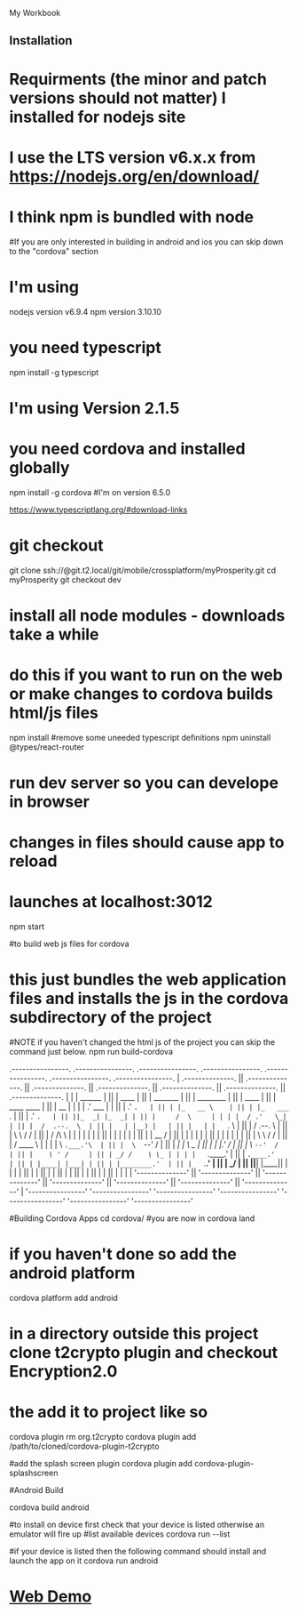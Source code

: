 My Workbook

## Installation

# Requirments (the minor and patch versions should not matter) I installed for nodejs site
# I use the LTS version v6.x.x  from https://nodejs.org/en/download/
# I think npm is bundled with node

#If you are only interested in building in android and ios you can skip down to the "cordova" section


# I'm using
nodejs version v6.9.4
npm version 3.10.10

# you need typescript 
npm install -g typescript
# I'm using Version 2.1.5

# you need cordova and installed globally
npm install -g cordova
#I'm on version 6.5.0


https://www.typescriptlang.org/#download-links

# git checkout
git clone ssh://<yourusername>@git.t2.local/git/mobile/crossplatform/myProsperity.git
cd myProsperity
git checkout dev

# install all node modules - downloads take a while
# do this if you want to run on the web or make changes to cordova builds html/js files

npm install
#remove some uneeded typescript definitions
npm uninstall @types/react-router

# run dev server so you can develope in browser 
# changes in files should cause app to reload 
# launches at localhost:3012

npm start

 #to build web js files for cordova
 # this just bundles the web application files and installs the js in the cordova subdirectory of the project
 #NOTE if you haven't changed the html js of the project you can skip the command just below.
 npm run build-cordova
 
 .----------------.  .----------------.  .----------------.  .----------------.  .----------------.  .----------------.  .----------------. 
| .--------------. || .--------------. || .--------------. || .--------------. || .--------------. || .--------------. || .--------------. |
| |     ______   | || |     ____     | || |  _______     | || |  ________    | || |     ____     | || | ____   ____  | || |      __      | |
| |   .' ___  |  | || |   .'    `.   | || | |_   __ \    | || | |_   ___ `.  | || |   .'    `.   | || ||_  _| |_  _| | || |     /  \     | |
| |  / .'   \_|  | || |  /  .--.  \  | || |   | |__) |   | || |   | |   `. \ | || |  /  .--.  \  | || |  \ \   / /   | || |    / /\ \    | |
| |  | |         | || |  | |    | |  | || |   |  __ /    | || |   | |    | | | || |  | |    | |  | || |   \ \ / /    | || |   / ____ \   | |
| |  \ `.___.'\  | || |  \  `--'  /  | || |  _| |  \ \_  | || |  _| |___.' / | || |  \  `--'  /  | || |    \ ' /     | || | _/ /    \ \_ | |
| |   `._____.'  | || |   `.____.'   | || | |____| |___| | || | |________.'  | || |   `.____.'   | || |     \_/      | || ||____|  |____|| |
| |              | || |              | || |              | || |              | || |              | || |              | || |              | |
| '--------------' || '--------------' || '--------------' || '--------------' || '--------------' || '--------------' || '--------------' |
 '----------------'  '----------------'  '----------------'  '----------------'  '----------------'  '----------------'  '----------------' 
 


 #Building Cordova Apps
 cd cordova/
 #you are now in cordova land
 
 # if you haven't done so add the android platform
 cordova platform add android
 # in a directory outside this project clone t2crypto plugin and checkout Encryption2.0
 
 
 # the add it to project like so
 
cordova plugin rm org.t2crypto
cordova plugin add /path/to/cloned/cordova-plugin-t2crypto  

#add the splash screen plugin
cordova plugin add cordova-plugin-splashscreen
 
 #Android Build
 
 cordova build android
 
 #to install on device first check that your device is listed otherwise an emulator will fire up
 #list available devices
 cordova run --list
 
 #if your device is listed then the following command should install and launch the app on it
 cordova run android


 # [Web Demo](https://jlightfoot2.github.io/myProsperity/build)
